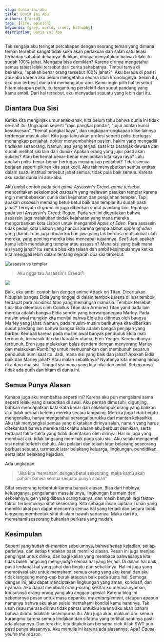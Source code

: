 ```yaml
---
slug: dunia-ini-abu
title: Dunia Ini Abu
authors: [farid]
tags: [life, opinion]
keywords: [grey, world, cruel, bithubby]
description: Dunia Ini Abu
---
```


Tak sengaja aku teringat percakapan dengan seorang teman yang dimana teman tersebut sangat tidak suka akan perlakuan dari salah satu lelaki terhadap sahabat dekatnya. Bahkan, dirinya menyatakan bahwa lelaki itu sudah 100% jahat. Mengapa bisa demikian? Karena dirinya mengetahui semua tabiat lelaki tersebut dari cerita sahabatnya. Timbul tanya di bekakku, "apakah benar orang tersebut 100% jahat?". Aku berada di posisi abu-abu karena aku belum mengetahui secara utuh kronologinya. Selain itu, aku pun terbesit dunia ini memang abu-abu. Kamu ingin pilih hal tersebut hitam ataupun putih, itu tergantung persfektif dan sudut pandang yang kamu ambil. Dari hal tersebut, aku menyadari sesuatu yang lebih dari itu.

<!-- truncate -->

## Diantara Dua Sisi

Ketika kita menginjak umur anak-anak, kita belum tahu bahwa dunia ini tidak se-naif itu. Ungkapan seperti "rajin pangkal pandai", "jujur adalah kunci kesuksesan", "hemat pangkal kaya", dan ungkapan-ungkapan klise lainnya terdengar masuk akal. Kita juga tahu akan profesi seperti polisi bertugas menangkap penjahat, dokter menyembuhkan pasien, hakim yang mengadili tindakan seseorang. Namun, apa yang terjadi saat kita beranjak dewasa dan sudah melihat sisi lain dari dunia? Apakah orang yang jujur pasti akan sukses? Atau berhemat benar-benar menjadikan kita kaya raya? Lalu apakah polisi benar-benar bertugas menangkap penjahat? Tidak semua berjalan seperti pikiran kita saat kecil. Aku tak menyebutkan semua entitas dalam suatu institusi tersebut jahat semua, tidak pula baik semua. Karena aku sadar dunia ini abu-abu.

Aku ambil contoh pada seri _game_ Assassin's Creed. _game_ tersebut menceritakan sekelompok _assassin_ yang melawan pasukan templar karena ingin membebaskan dunia dari kejahatan dan penjajahan templar. Tapi, apakah _assassin_ memang betul-betul baik dan templar itu sudah pasti jahat? Ternyata di _game_ ini juga diberikan sudut pandang lain, tepatnya pada seri Assassin's Creed: Rogue. Pada seri ini diceritakan bahwa assassin juga melakukan tindak kejahatan yang mana mereka mengorbankan kota Lisbon untuk mengambil _Apple of Eden_. Para assassin tidak peduli kota Lisbon yang hancur karena gempa akibat _apple of eden_ yang diambil dan juga ribuan korban jiwa yang tak berdosa mati akibat ulah mereka, yang penting mereka bisa mencapai tujuannya. _See_? Jadi apakah kamu lebih mendukung templar atau assassin? Mana sisi yang baik mana sisi yang jahat? Itu semua bisa kita telaah dan ambil kesimpulannya ketika kita menggali lebih dalam tentang sejarah dua sisi tersebut.

<img src="https://th.bing.com/th/id/R.30f31d59caf52c1f8c9c9163ed188815?rik=qiAYf7xEdWMi4A&riu=http%3a%2f%2ffc03.deviantart.net%2ffs71%2ff%2f2014%2f307%2f6%2f4%2fshay_s_saga_by_sunsetagain-d854i6t.jpg&ehk=ubSBy0pzUjuEKqxr%2bXyDYwC%2f7m5AHpRZY6URn8HvgzM%3d&risl=&pid=ImgRaw&r=0" alt="assasin vs templar" />

> Aku ngga tau Assassin's Creed😥

<img src="https://api.duniagames.co.id/api/content/upload/file/17798094121608115467.png" />

Baik, aku ambil contoh lain dengan anime Attack on Titan. Diceritakan hiduplah bangsa Eldia yang tinggal di dalam tembok karena di luar tembok terdapat para _mindless titan_ yang memangsa manusia. Tembok tersebut tiba-tiba ditembus oleh Colollus Titan dan Armored Titan yand tiada lain mereka adalah bangsa Eldia sendiri yang berwarganegara Marley. Pada musim awal mungkin kita menilai bahwa Eldia itu ditindas oleh bangsa Marley yang jahat. Namun, pada musim-musim berikutnya kita diberikan sudut pandang lain bahwa bangsa Eldia adalah bangsa penjajah yang barbar. Kembali karena pada musim awal banyak penduduk Eldia mati terbunuh, termasuk ibu dari karakter utama, Eren Yeager. Karena ibunya terbunuh, Eren juga melakukan balas dendam dengan menyerang Marley dan melakukan _Rumbling_ untuk memusnahkan dan membunuh separuh penduduk bumi saat itu. Jadi, mana sisi yang baik dan jahat? Apakah Eldia baik dan Marley jahat? Atau malah sebaliknya? Nyatanya kita memang hidup di antara dua sisi. Tinggal sisi mana yang kita nilai dan ambil. Sebenarnya tidak ada putih dan hitam di dunia ini.

## Semua Punya Alasan

Kenapa juga aku membahas seperti ini? Karena aku pun mengalami sama seperti lelaki yang disebutkan di awal. Aku pernah dimusuhi, digunjing, bahkan mendapatkan kata-kata kasar dari sekelompok orang yang bahkan aku tidak pernah ketemu mereka secara langsung. Mereka juga tidak begitu mengenalku, hanya mengetahui perangai burukku dari mantan kekasihku. Aku tak menyangkal semua yang dikatakan dirinya salah, namun yang harus ditekankan bahwa mereka tidak tahu alasan aku berbuat demikian, serta terdapat fakta-fakta yang tidak diceritakan oleh dirinya.
Hal ini juga yang membuat aku tidak langsung memihak pada satu sisi. Aku selalu mengambil sisi netral terlebih dahulu. Aku pelajari dan telaah latar belakang seseorang berbuat sesuatu, termasuk latar belakang keluarga, lingkungan, pendidikan, serta latar belakang kejadian.

Ada ungkapan:

> "Jika kita memahami dengan betul seseorang, maka kamu akan paham bahwa semua sesuatu punya alasan"

Sifat seseorang terbentuk karena banyak alasan. Bisa dari hobinya, keluarganya, pengalaman masa lalunya, lingkungan bermain dan sekolahnya, gen yang dibawa orang tuanya, dan masih banyak lagi faktor-faktor terbentuknya sifat seseorang. Kita sebagai insan ciptaan Tuhan yang memiliki akal pun dapat mencerna semua hal yang terjadi dan secara tidak langsung membentuk sifat di alam bawah sadarnya. Maka dari itu, memahami seseorang bukanlah perkara yang mudah.

## Kesimpulan

Seperti yang sudah di-_mention_ sebelumnya, bahwa setiap kejadian, setiap peristiwa, dan setiap tindakan pasti memiliki alasan. Pesan ini juga menjadi pengingat untuk diriku, dan bagi kalian yang membaca bahwasanya kita tidak boleh langsung meng-_judge_ semua hal yang terjadi. Di dalam hal baik, pasti terdapat hal yang jahat dan begitu pun sebaliknya. Hal ini juga yang memotivasi aku untuk memahami semua orang yang aku kenal dan aku tidak langsung meng-cap buruk ataupun baik pada suatu hal. Semoga dengan ini, aku dapat menciptakan lingkungan yang aman, kondusif, dan nyaman. Aku dapat membuat orang-orang sekitar ku merasa nyaman, khususnya orang-orang yang aku anggap spesial. Karena blog ini sebenarnya pesan untuk masa depanku, _my entanglement_, ataupun apapun namanya bahwa aku akan selalu memahami kondisi kamu nantinya. Tak usah risau merasa dirimu tidak pantas untukku karena aku akan paham bahwa dirimu tidaklah sesempurna itu. Aku juga akan maklum dari semua kurangmu karena semua tindakan dan sifatmu yang terlihat nantinya pasti ada alasannya. Dan terakhir, kita ditakdirkan bersama oleh Allah SWT pun pasti punya alasannya. Aku menulis ini karena ada alasannya. Apa? _Cause you're the reason._
